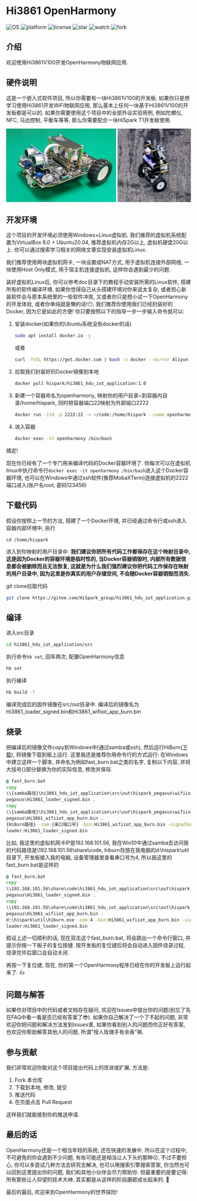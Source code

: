 # Hi3861 OpenHarmony

![OS](https://img.shields.io/badge/OS-OpenHarmony-brightgreen?style=for-the-badge) ![platform](https://img.shields.io/badge/platform-Hi3861V100-brightgreen?logo=huawei&style=for-the-badge) ![license](https://img.shields.io/badge/license-Apache-brightgreen?style=for-the-badge) ![star](https://img.shields.io/badge/dynamic/json?style=for-the-badge&color=brightgreen&logo=Gitee&label=stars&url=https://gitee.com/api/v5/repos/HiSpark_group/hi3861_hdu_iot_application&query=$.stargazers_count) ![watch](https://img.shields.io/badge/dynamic/json?style=for-the-badge&color=brightgreen&logo=Gitee&label=watch&url=https://gitee.com/api/v5/repos/HiSpark_group/hi3861_hdu_iot_application&query=$.watchers_count) ![fork](https://img.shields.io/badge/dynamic/json?style=for-the-badge&color=brightgreen&logo=Gitee&label=fork&url=https://gitee.com/api/v5/repos/HiSpark_group/hi3861_hdu_iot_application&query=$.forks_count)



## 介绍
欢迎使用Hi3861V100开发OpenHarmony物联网应用.

## 硬件说明
这是一个嵌入式软件项目, 所以你需要有一块Hi3861V100的开发板. 如果你只是想学习使用Hi3861开发WiFi物联网应用, 那么基本上任何一块基于Hi3861V100的开发板都是可以的. 如果你需要使用这个项目中的全部外设实验用例, 例如陀螺仪, NFC, 马达控制, 平衡车等等, 那么你需要配合一块HiSpark T1开发板使用.

<div align=center><img src="doc/pic/iot_car_t1.jpg" alt="iot_car" height="200" />    <img src="doc/pic/balance_car.jpg" alt="iot_car" height="200"/>   </div>

## 开发环境
这个项目的开发环境必须使用Windows+Linux虚拟机. 我们推荐的虚拟机系统配置为VirtualBox 6.0 + Ubuntu20.04, 推荐虚拟机内存2G以上, 虚拟机硬盘20G以上. 你可以通过搜索学习相关的网络文章实现安装虚拟机Linux.

我们推荐使用两块虚拟机网卡, 一块设置成NAT方式, 用于虚拟机连接外部网络, 一块使用Host Only模式, 用于宿主机连接虚拟机, 这样你会遇到最少的问题.

装好虚拟机Linux后, 你可以参考doc目录下的教程手动安装所需的Linux软件, 搭建所有的软件编译环境. 如果你觉得自己从头搭建环境对你来说太复杂, 或者担心新装软件会与原本系统里的一些软件冲突, 又或者你只是想小试一下OpenHarmony的开发体验, 或者你单纯就是懒的话!😶, 我们推荐你使用我们已经封装好的Docker, 因为它是如此的方便! 你只要按照以下的指导一步一步输入命令就可以:

1. 安装docker(如果你的Ubuntu系统没有docker的话)

   ```bash
   sudo apt install docker.io -y
   ```

   或者

   ```bash
   curl -fsSL https://get.docker.com | bash -s docker --mirror Aliyun
   ```

2. 拉取我们封装好的Docker镜像到本地
    ```bash
    docker pull hispark/hi3861_hdu_iot_application:1.0
    ```
3. 新建一个容器命名为openharmony, 映射你的用户目录~到容器内目录/home/hispark, 同时把容器端口22映射为外部端口2222
    ```bash
    docker run -itd -p 2222:22 -v ~/code:/home/hispark --name openharmony hispark/hi3861_hdu_iot_application:1.0
    ```

4. 进入容器
    ```bash
    docker exec -it openharmony /bin/bash
    ```

搞定! 

现在你已经有了一个专门用来编译代码的Docker容器环境了. 你每次可以在虚拟机linux中执行命令行`docker exec -it openharmony /bin/bash`进入这个Docker容器环境, 也可以在Windows中通过ssh软件(推荐MobaXTerm)连接虚拟机的2222端口进入(账户名root, 密码123456)

## 下载代码
假设你按照上一节的方法, 搭建了一个Docker环境, 并已经通过命令行或ssh进入容器内部环境中, 执行
```
cd /home/hispark
```
进入到你映射的用户目录中. **我们建议你把所有代码工作都保存在这个映射目录中, 这是因为Docker的容器环境是临时性的, 当Docker容器销毁时, 内部所有数据信息都会被删除而且无法恢复, 这就是为什么我们强烈建议你把代码工作保存在映射的用户目录中, 因为这里是你真实的用户存储空间, 不会随Docker容器销毁而消失.**

git clone拉取代码
```bash
git clone https://gitee.com/HiSpark_group/hi3861_hdu_iot_application.git
```

## 编译
进入src目录
```bash
cd hi3861_hdu_iot_application/src
```

执行命令`hb set`, 回车两次, 配置OpenHarmony信息
```bash
hb set
```

执行编译
```bash
hb build -f
```

编译完成后的固件镜像在src/out目录中. 编译后的镜像名为Hi3861_loader_signed.bin和Hi3861_wifiiot_app_burn.bin

## 烧录

把编译后的镜像文件copy到Windows中(通过samba或ssh), 然后运行HiBurn([下载](https://ost.51cto.com/resource/29)), 将镜像下载到板上运行. 这里我还是推荐你用命令行的方式运行: 在Windows中建立这样一个脚本, 并命名为例如fast_burn.bat之类的名字, 复制以下内容, 并将大括号{}部分替换为你的实际信息, 修改并保存.

```bat
@ fast_burn.bat
copy
\\{samba路径}\hi3861_hdu_iot_application\src\out\hispark_pegasus\wifiiot_hispark_
pegasus\Hi3861_loader_signed.bin .
copy
\\{samba路径}\hi3861_hdu_iot_application\src\out\hispark_pegasus\wifiiot_hispark_
pegasus\Hi3861_wifiiot_app_burn.bin .
{HiBurn路径} -com:{串口端口号} -bin:Hi3861_wifiiot_app_burn.bin -signalbaud:2000000 -2ms -
loader:Hi3861_loader_signed.bin
```

比如, 我这里的虚拟机网卡IP是192.168.101.56, 我在Win10中通过samba去访问我的代码路径是\\192.168.101.56\share\code, hiburn存放在我电脑的d:\hispark\util目录下, 开发板接入我的电脑, 设备管理器里查看串口号为4, 所以我这里的fast_burn.bat是这样的
```bat
@ fast_burn.bat
copy
\\192.168.101.56\share\code\hi3861_hdu_iot_application\src\out\hispark_pegasus\wifiiot_hispark_
pegasus\Hi3861_loader_signed.bin .
copy
\\192.168.101.56\share\code\hi3861_hdu_iot_application\src\out\hispark_pegasus\wifiiot_hispark_
pegasus\Hi3861_wifiiot_app_burn.bin .
d:\hispark\util\hiburn.exe -com:4 -bin:Hi3861_wifiiot_app_burn.bin -signalbaud:2000000 -2ms -
loader:Hi3861_loader_signed.bin
```

假设上述一切顺利的话, 现在双击这个fast_burn.bat, 将会跳出一个命令行窗口, 并提示你按一下板子的复位按键. 按开发板的复位键后将会自动进入固件烧录过程, 烧录完毕后窗口会自动关闭.

再按一下复位键, 现在, 你的第一个OpenHarmony程序已经在你的开发板上运行起来了. :thumbsup:



## 问题与解答

如果你对项目中的代码或者文档存在疑问, 欢迎在Issues中提出你的问题(别忘了先在FAQ中看一看是否已经有答案了😎). 如果你自己解决了一个了不起的问题, 非常欢迎你把问题和解决方法发到Issues里, 如果你看到别人的问题而你正好有答案, 也欢迎你帮助解答其他人的问题, 所谓"授人玫瑰手有余香"嘛.

## 参与贡献
我们非常欢迎你能对这个项目提出代码上的改进或扩展, 方法是:
1.  Fork 本仓库
2.  下载到本地, 修改, 提交
3.  推送代码
4.  在页面点击 Pull Request

这样我们就能接到你的推送申请.

## 最后的话
OpenHarmony还是一个相当年轻的系统, 还在快速的发展中, 所以在这个过程中, 不可避免的你会遇到不少问题, 有些可能还是相当让人下头的那种:confounded:, 不过不要担心, 你可以多尝试几种方法去研究去解决, 也可以用搜索引擎搜索答案, 你当然也可以回到这里提出你的问题, 我们和其他小伙伴会尽力帮助你. 但最重要的是要记得: 所有那些让人仰望的技术大神, 其实都是从这样的阶段磨砺成长起来的. :rainbow:

最后的最后, 欢迎来到OpenHarmony的世界探险!

